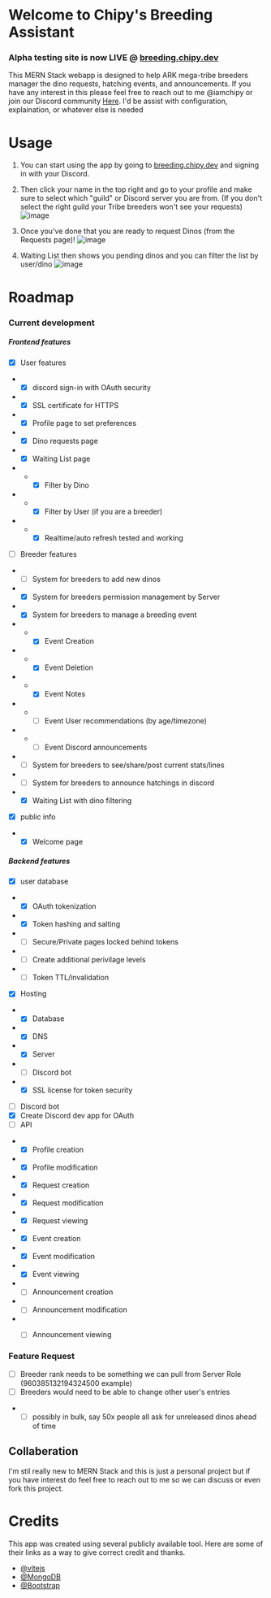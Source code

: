 # Welcome to Chipy's Breeding Assistant
### Alpha testing site is now LIVE @ [breeding.chipy.dev](https://breeding.chipy.dev)

This MERN Stack webapp is designed to help ARK mega-tribe breeders manager the dino requests, hatching events, and announcements. If you have any interest in this please feel free to reach out to me @iamchipy or join our Discord community [Here](https://discord.gg/jvYkSRq). I'd be assist with configuration, explaination, or whatever else is needed

# Usage

1. You can start using the app by going to [breeding.chipy.dev](https://breeding.chipy.dev) and signing in with your Discord. 
2. Then click your name in the top right and go to your profile and make sure to select which "guild" or Discord server you are from. (If you don't select the right guild your Tribe breeders won't see your requests)
![image](https://github.com/iamchipy/chipys-breeding-manager/assets/1663877/49ac4ec3-fb9f-4b8c-a301-d1ab4bf2bcb2)

3. Once you've done that you are ready to request Dinos (from the Requests page)!
![image](https://github.com/iamchipy/chipys-breeding-manager/assets/1663877/0ee2b50d-56d8-4ef8-a684-6fd8d8c79e00)
4. Waiting List then shows you pending dinos and you can filter the list by user/dino
![image](https://github.com/iamchipy/chipys-breeding-manager/assets/1663877/f4d083c3-ab49-496b-a36f-0d545f3e552b)


# Roadmap

### Current development

##### Frontend features
- [X] User features
- - [X] discord sign-in with OAuth security
- - [X] SSL certificate for HTTPS
- - [X] Profile page to set preferences
- - [X] Dino requests page
- - [X] Waiting List page
- - - [X] Filter by Dino
- - - [X] Filter by User (if you are a breeder)
- - - [X] Realtime/auto refresh tested and working
- [ ] Breeder features
- - [ ] System for breeders to add new dinos
- - [X] System for breeders permission management by Server
- - [X] System for breeders to manage a breeding event
- - - [X] Event Creation
- - - [X] Event Deletion
- - - [X] Event Notes
- - - [ ] Event User recommendations (by age/timezone)
- - - [ ] Event Discord announcements
- - [ ] System for breeders to see/share/post current stats/lines
- - [ ] System for breeders to announce hatchings in discord
- - [X] Waiting List with dino filtering
- [X] public info
- - [X] Welcome page

##### Backend features
- [X] user database
- - [X] OAuth tokenization
- - [X] Token hashing and salting
- - [ ] Secure/Private pages locked behind tokens
- - [ ] Create additional perivilage levels
- - [ ] Token TTL/invalidation
- [X] Hosting
- - [X] Database
- - [X] DNS
- - [X] Server
- - [ ] Discord bot
- - [X] SSL license for token security 
- [ ] Discord bot
- [X] Create Discord dev app for OAuth
- [ ] API
- - [X] Profile creation
- - [X] Profile modification
- - [X] Request creation
- - [X] Request modification
- - [X] Request viewing
- - [X] Event creation
- - [X] Event modification
- - [X] Event viewing
- - [ ] Announcement creation
- - [ ] Announcement modification
- - [ ] Announcement viewing


### Feature Request
- [ ] Breeder rank needs to be something we can pull from Server Role (960385132194324500 example)
- [ ] Breeders would need to be able to change other user's entries
- - [ ] possibly in bulk, say 50x people all ask for unreleased dinos ahead of time

## Collaberation

I'm stil really new to MERN Stack and this is just a personal project but if you have interest do feel free to reach out to me so we can discuss or even fork this project.

# Credits

This app was created using several publicly available tool. Here are some of their links as a way to give correct credit and thanks.

- [@vitejs](https://github.com/vitejs/vite-plugin-react/tree/main)
- [@MongoDB](https://cloud.mongodb.com)
- [@Bootstrap](https://getbootstrap.com)
